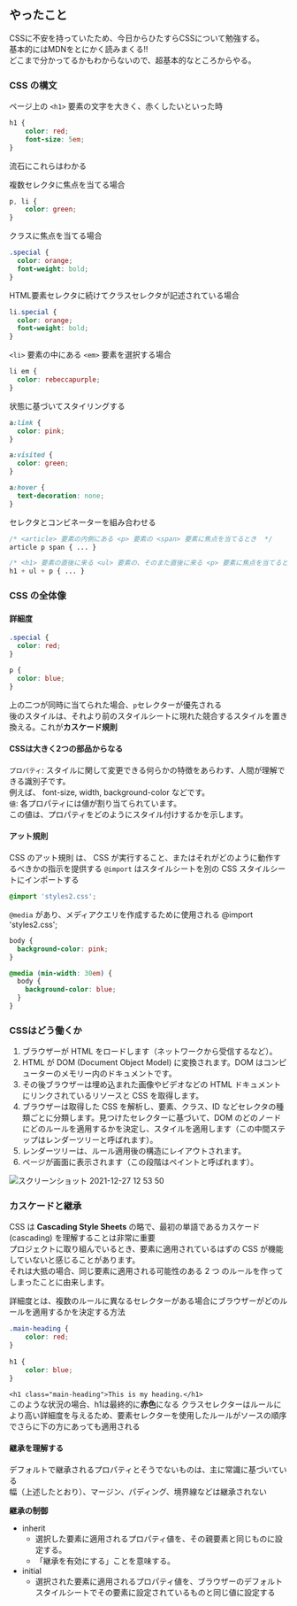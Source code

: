 ## やったこと 
CSSに不安を持っていたため、今日からひたすらCSSについて勉強する。  
基本的にはMDNをとにかく読みまくる!!  
どこまで分かってるかもわからないので、超基本的なところからやる。

### CSS の構文
ページ上の `<h1>` 要素の文字を大きく、赤くしたいといった時  
```css
h1 {
    color: red;
    font-size: 5em;
}
```
流石にこれらはわかる  

複数セレクタに焦点を当てる場合
```css
p, li {
    color: green;
}
```

クラスに焦点を当てる場合
```css
.special {
  color: orange;
  font-weight: bold;
}
```

HTML要素セレクタに続けてクラスセレクタが記述されている場合
```css
li.special {
  color: orange;
  font-weight: bold;
}
```

`<li>` 要素の中にある `<em>` 要素を選択する場合
```css
li em {
  color: rebeccapurple;
}
```

状態に基づいてスタイリングする
```css
a:link {
  color: pink;
}

a:visited {
  color: green;
}

a:hover {
  text-decoration: none;
}
```

セレクタとコンビネーターを組み合わせる
```css
/* <article> 要素の内側にある <p> 要素の <span> 要素に焦点を当てるとき  */
article p span { ... }

/* <h1> 要素の直後に来る <ul> 要素の、そのまた直後に来る <p> 要素に焦点を当てるとき */
h1 + ul + p { ... }
```

### CSS の全体像
#### 詳細度
```css
.special {
  color: red;
}

p {
  color: blue;
}
```
上の二つが同時に当てられた場合、`p`セレクターが優先される  
後のスタイルは、それより前のスタイルシートに現れた競合するスタイルを置き換える。これが**カスケード規則**  

#### CSSは大きく2つの部品からなる
`プロパティ`: スタイルに関して変更できる何らかの特徴をあらわす、人間が理解できる識別子です。  
例えば、 font-size, width, background-color などです。  
`値`: 各プロパティには値が割り当てられています。  
この値は、プロパティをどのようにスタイル付けするかを示します。  

#### アット規則
CSS のアット規則 は、 CSS が実行すること、またはそれがどのように動作するべきかの指示を提供する
`@import` はスタイルシートを別の CSS スタイルシートにインポートする
```css
@import 'styles2.css';
```

`@media` があり、メディアクエリを作成するために使用される
@import 'styles2.css';
```css
body {
  background-color: pink;
}

@media (min-width: 30em) {
  body {
    background-color: blue;
  }
}
```

### CSSはどう働くか
1. ブラウザーが HTML をロードします（ネットワークから受信するなど）。
2. HTML が DOM (Document Object Model) に変換されます。DOM はコンピューターのメモリー内のドキュメントです。
3. その後ブラウザーは埋め込まれた画像やビデオなどの HTML ドキュメントにリンクされているリソースと CSS を取得します。
4. ブラウザーは取得した CSS を解析し、要素、クラス、ID などセレクタの種類ごとに分類します。見つけたセレクターに基づいて、DOM のどのノードにどのルールを適用するかを決定し、スタイルを適用します（この中間ステップはレンダーツリーと呼ばれます）。
5. レンダーツリーは、ルール適用後の構造にレイアウトされます。
6. ページが画面に表示されます（この段階はペイントと呼ばれます）。

![スクリーンショット 2021-12-27 12 53 50](https://user-images.githubusercontent.com/78260526/147432693-8051c1e7-65d5-46b7-b2ce-a6009bf872c4.png)

### カスケードと継承
CSS は **Cascading Style Sheets** の略で、最初の単語であるカスケード (cascading) を理解することは非常に重要  
プロジェクトに取り組んでいるとき、要素に適用されているはずの CSS が機能していないと感じることがあります。  
それは大抵の場合、同じ要素に適用される可能性のある 2 つ のルールを作ってしまったことに由来します。  

詳細度とは、複数のルールに異なるセレクターがある場合にブラウザーがどのルールを適用するかを決定する方法  
```css
.main-heading { 
    color: red; 
}
        
h1 { 
    color: blue; 
}
```
`<h1 class="main-heading">This is my heading.</h1>`  
このような状況の場合、h1は最終的に**赤色**になる
クラスセレクターはルールにより高い詳細度を与えるため、要素セレクターを使用したルールがソースの順序でさらに下の方にあっても適用される  

#### 継承を理解する
デフォルトで継承されるプロパティとそうでないものは、主に常識に基づいている  
幅（上述したとおり）、マージン、パディング、境界線などは継承されない  

**継承の制御**

- inherit
    - 選択した要素に適用されるプロパティ値を、その親要素と同じものに設定する。
    - 「継承を有効にする」ことを意味する。
- initial
    - 選択された要素に適用されるプロパティ値を、ブラウザーのデフォルトスタイルシートでその要素に設定されているものと同じ値に設定する
